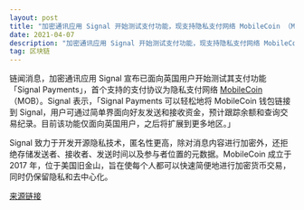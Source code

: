 ```yaml
---
layout: post
title: "加密通讯应用 Signal 开始测试支付功能，现支持隐私支付网络 MobileCoin （MOB）"
date: 2021-04-07
description: "加密通讯应用 Signal 开始测试支付功能，现支持隐私支付网络 MobileCoin （MOB）"
tag: 区块链
---   
```


链闻消息，加密通讯应用 Signal 宣布已面向英国用户开始测试其支付功能「Signal Payments」，首个支持的支付协议为隐私支付网络 [MobileCoin](https://www.mobilecoin.com) （MOB）。Signal 表示，「Signal Payments 可以轻松地将 MobileCoin 钱包链接到 Signal，用户可通过简单界面向好友发送和接收资金，预计跟踪余额和查询交易纪录。目前该功能仅面向英国用户，之后将扩展到更多地区。」

Signal 致力于开发开源隐私技术，匿名性更高，除对消息内容进行加密外，还拒绝存储发送者、接收者、发送时间以及参与者位置的元数据。MobileCoin 成立于 2017 年，位于美国旧金山，旨在使每个人都可以快速简便地进行加密货币交易，同时仍保留隐私和去中心化。

[来源链接](https://signal.org/blog/help-us-test-payments-in-signal/)

